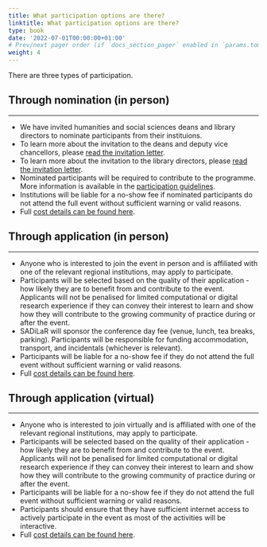 ```yaml
---
title: What participation options are there?
linktitle: What participation options are there?
type: book
date: '2022-07-01T00:00:00+01:00'
# Prev/next pager order (if `docs_section_pager` enabled in `params.toml`)
weight: 4
---
```


There are three types of participation.


## Through nomination (in person)
---

- We have invited humanities and social sciences deans and library directors to nominate participants from their instituions.
- To learn more about the invitation to the deans and deputy vice chancellors, please [read the invitation letter](../invitation.pdf).
- To learn more about the invitation to the library directors, please [read the invitation letter](../invitation.pdf).
- Nominated participants will be required to contribute to the programme. More information is available in the [participation guidelines](../../participate).
- Institutions will be liable for a no-show fee if nominated participants do not attend the full event without sufficient warning or valid reasons.
- Full [cost details can be found here](../cost).

## Through application (in person)
---

- Anyone who is interested to join the event in person and is affiliated with one of the relevant regional institutions, may apply to participate.
- Participants will be selected based on the quality of their application - how likely they are to benefit from and contribute to the event. Applicants will not be penalised for limited computational or digital research experience if they can convey their interest to learn and show how they will contribute to the growing community of practice during or after the event.
- SADiLaR will sponsor the conference day fee (venue, lunch, tea breaks, parking). Participants will be responsible for funding accommodation, transport, and incidentals (whichever is relevant). 
- Participants will be liable for a no-show fee if they do not attend the full event without sufficient warning or valid reasons.
- Full [cost details can be found here](../cost).


## Through application (virtual)
---

- Anyone who is interested to join virtually and is affiliated with one of the relevant regional institutions, may apply to participate.
- Participants will be selected based on the quality of their application - how likely they are to benefit from and contribute to the event. Applicants will not be penalised for limited computational or digital research experience if they can convey their interest to learn and show how they will contribute to the growing community of practice during or after the event.
- Participants will be liable for a no-show fee if they do not attend the full event without sufficient warning or valid reasons.
- Participants should ensure that they have sufficient internet access to actively participate in the event as most of the activities will be interactive.
- Full [cost details can be found here](../cost).
 